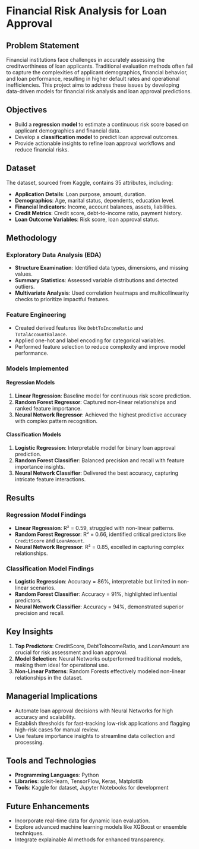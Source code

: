 # Financial Risk Analysis for Loan Approval  

## Problem Statement  
Financial institutions face challenges in accurately assessing the creditworthiness of loan applicants. Traditional evaluation methods often fail to capture the complexities of applicant demographics, financial behavior, and loan performance, resulting in higher default rates and operational inefficiencies. This project aims to address these issues by developing data-driven models for financial risk analysis and loan approval predictions.  

## Objectives  
- Build a **regression model** to estimate a continuous risk score based on applicant demographics and financial data.  
- Develop a **classification model** to predict loan approval outcomes.  
- Provide actionable insights to refine loan approval workflows and reduce financial risks.  

## Dataset  
The dataset, sourced from Kaggle, contains 35 attributes, including:  
- **Application Details**: Loan purpose, amount, duration.  
- **Demographics**: Age, marital status, dependents, education level.  
- **Financial Indicators**: Income, account balances, assets, liabilities.  
- **Credit Metrics**: Credit score, debt-to-income ratio, payment history.  
- **Loan Outcome Variables**: Risk score, loan approval status.  

## Methodology  
### Exploratory Data Analysis (EDA)  
- **Structure Examination**: Identified data types, dimensions, and missing values.  
- **Summary Statistics**: Assessed variable distributions and detected outliers.  
- **Multivariate Analysis**: Used correlation heatmaps and multicollinearity checks to prioritize impactful features.  

### Feature Engineering  
- Created derived features like `DebtToIncomeRatio` and `TotalAccountBalance`.  
- Applied one-hot and label encoding for categorical variables.  
- Performed feature selection to reduce complexity and improve model performance.  

### Models Implemented  
#### Regression Models  
1. **Linear Regression**: Baseline model for continuous risk score prediction.  
2. **Random Forest Regressor**: Captured non-linear relationships and ranked feature importance.  
3. **Neural Network Regressor**: Achieved the highest predictive accuracy with complex pattern recognition.  

#### Classification Models  
1. **Logistic Regression**: Interpretable model for binary loan approval prediction.  
2. **Random Forest Classifier**: Balanced precision and recall with feature importance insights.  
3. **Neural Network Classifier**: Delivered the best accuracy, capturing intricate feature interactions.  

## Results  
### Regression Model Findings  
- **Linear Regression**: R² = 0.59, struggled with non-linear patterns.  
- **Random Forest Regressor**: R² = 0.66, identified critical predictors like `CreditScore` and `LoanAmount`.  
- **Neural Network Regressor**: R² = 0.85, excelled in capturing complex relationships.  

### Classification Model Findings  
- **Logistic Regression**: Accuracy = 86%, interpretable but limited in non-linear scenarios.  
- **Random Forest Classifier**: Accuracy = 91%, highlighted influential predictors.  
- **Neural Network Classifier**: Accuracy = 94%, demonstrated superior precision and recall.  

## Key Insights  
1. **Top Predictors**: CreditScore, DebtToIncomeRatio, and LoanAmount are crucial for risk assessment and loan approval.  
2. **Model Selection**: Neural Networks outperformed traditional models, making them ideal for operational use.  
3. **Non-Linear Patterns**: Random Forests effectively modeled non-linear relationships in the dataset.  

## Managerial Implications  
- Automate loan approval decisions with Neural Networks for high accuracy and scalability.  
- Establish thresholds for fast-tracking low-risk applications and flagging high-risk cases for manual review.  
- Use feature importance insights to streamline data collection and processing.  

## Tools and Technologies  
- **Programming Languages**: Python  
- **Libraries**: scikit-learn, TensorFlow, Keras, Matplotlib  
- **Tools**: Kaggle for dataset, Jupyter Notebooks for development

## Future Enhancements
- Incorporate real-time data for dynamic loan evaluation.
- Explore advanced machine learning models like XGBoost or ensemble techniques.
- Integrate explainable AI methods for enhanced transparency.

